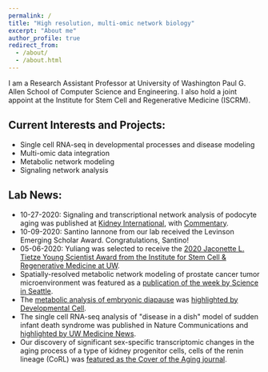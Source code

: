 ```yaml
---
permalink: /
title: "High resolution, multi-omic network biology"
excerpt: "About me"
author_profile: true
redirect_from: 
  - /about/
  - /about.html
---
```


I am a Research Assistant Professor at University of Washington Paul G. Allen School of Computer Science and Engineering. I also hold a joint appoint at the Institute for Stem Cell and Regenerative Medicine (ISCRM). 

## Current Interests and Projects:

- Single cell RNA-seq in developmental processes and disease modeling
- Multi-omic data integration
- Metabolic network modeling
- Signaling network analysis

## Lab News: 
- 10-27-2020: Signaling and transcriptional network analysis of podocyte aging was published at [Kidney International](https://www.sciencedirect.com/science/article/pii/S0085253820307055), with [Commentary](https://www.sciencedirect.com/science/article/abs/pii/S0085253820309558). 
- 10-09-2020: Santino Iannone from our lab received the Levinson Emerging Scholar Award. Congratulations, Santino!
- 05-06-2020: Yuliang was selected to receive the [2020 Jaconette L. Tietze Young Scientist Award from the Institute for Stem Cell & Regenerative Medicine at UW](https://news.cs.washington.edu/2020/05/06/the-cell-whisperer-yuliang-wang-earns-young-scientist-award-for-advancing-computational-approaches-to-restore-intercellular-communication/). 
- Spatially-resolved metabolic network modeling of prostate cancer tumor microenvironment was featured as a [publication of the week by Science in Seattle](https://scienceinseattle.com/2020/03/10/spatial-modeling-of-prostate-cancer-metabolic-gene-expression-reveals-extensive-heterogeneity-and-selective-vulnerabilities/). 
- The [metabolic analysis of embryonic diapause](https://www.cell.com/developmental-cell/fulltext/S1534-5807(19)31067-6?_returnURL=https%3A%2F%2Flinkinghub.elsevier.com%2Fretrieve%2Fpii%2FS1534580719310676%3Fshowall%3Dtrue) was [highlighted by Developmental Cell](https://www.sciencedirect.com/science/article/pii/S1534580720300022).
- The single cell RNA-seq analysis of "disease in a dish" model of sudden infant death syndrome was published in Nature Communications and [highlighted by UW Medicine News](https://newsroom.uw.edu/news/new-genetic-link-found-some-forms-sids). 
- Our discovery of significant sex-specific transcriptomic changes in the aging process of a type of kidney progenitor cells, cells of the renin lineage (CoRL) was [featured as the Cover of the Aging journal](https://www.aging-us.com/issue/v10i4).
